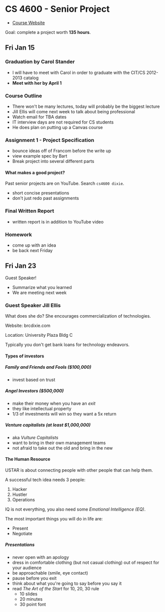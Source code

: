 # CS 4600 - Senior Project

* [Course Website](http://cit.dixie.edu/cs/4600/)

Goal: complete a project worth **135 hours**.

## Fri Jan 15

### Graduation by Carol Stander

* I will have to meet with Carol in order to graduate with the CIT/CS 2012-2013 catalog
* **Meet with her by April 1**

### Course Outline

* There won't be many lectures, today will probably be the biggest lecture
* Jill Ellis will come next week to talk about being professional
* Watch email for TBA dates
* IT interview days are not required for CS students
* He does plan on putting up a Canvas course

### Assignment 1 - Project Specification

* bounce ideas off of Francom before the write up
* view example spec by Bart
* Break project into several different parts

#### What makes a good project?

Past senior projects are on YouTube. Search `cs4600 dixie`.

* short concise presentations
* don't just redo past assignments

### Final Written Report

* written report is in addition to YouTube video

### Homework

* come up with an idea
* be back next Friday

## Fri Jan 23

Guest Speaker!

* Summarize what you learned
* We are meeting next week

### Guest Speaker Jill Ellis

What does she do? She encourages commercialization of technologies.

Website: brcdixie.com

Location: University Plaza Bldg C

Typically you don't get bank loans for technology endeavors.

#### Types of investors

##### Family and Friends and Fools ($100,000)
* invest based on trust

##### Angel Investors ($500,000)
* make their money when you have an _exit_
* they like intellectual property
* 1/3 of investments will win so they want a 5x return

##### Venture capitalists (at least $1,000,000)
* aka _Vulture Capitalists_
* want to bring in their own management teams
* not afraid to take out the old and bring in the new

#### The Human Resource
USTAR is about connecting people with other people that can help them.

A successful tech idea needs 3 people:
1. Hacker
2. Hustler
3. Operations

IQ is not everything, you also need some _Emotional Intelligence (EQ)_.

The most important things you will do in life are:
* Present
* Negotiate

##### Presentations
* never open with an apology
* dress in comfortable clothing (but not casual clothing) out of respect for your
audience
* be approachable (smile, eye contact)
* pause before you exit
* think about what you're going to say before you say it
* read _The Art of the Start_ for 10, 20, 30 rule
  * 10 slides
  * 20 minutes
  * 30 point font
